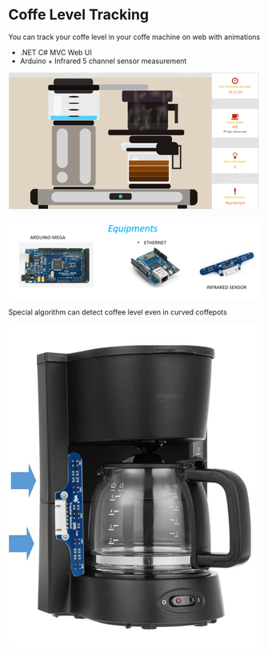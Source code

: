 # Coffe Level Tracking

You can track your coffe level in your coffe machine on web with animations

* .NET C# MVC Web UI
* Arduino + Infrared 5 channel sensor measurement

![alt text](https://github.com/taskma/Coffe_Level_Track/blob/master/coffelevel.PNG)

![alt text](https://github.com/taskma/Coffe_Level_Track/blob/master/equipments.PNG)

Special algorithm can detect coffee level even in curved coffepots

![alt text](https://github.com/taskma/Coffe_Level_Track/blob/master/coffe_machine.jpg)
